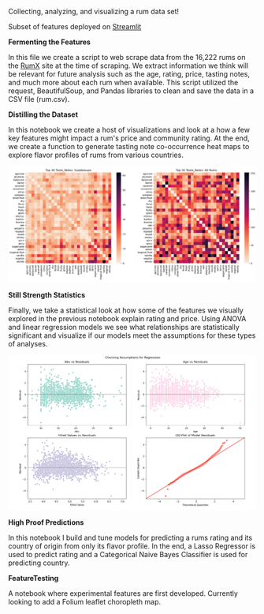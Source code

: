 Collecting, analyzing, and visualizing a rum data set!

Subset of features deployed on [Streamlit](https://rum-around-the-world.streamlit.app/)

**Fermenting the Features**

In this file we create a script to web scrape data from the 16,222 rums on the [RumX](https://www.rum-x.com/) site at the time of scraping. We extract information we think will be relevant for future analysis such as the age, rating, price, tasting notes, and much more about each rum when available. This script utilized the request, BeautifulSoup, and Pandas libraries to clean and save the data in a CSV file (rum.csv).

**Distilling the Dataset**

In this notebook we create a host of visualizations and look at a how a few key features might impact a rum's price and community rating. At the end, we create a function to generate tasting note co-occurrence heat maps to explore flavor profiles of rums from various countries. 

![Alt text](https://github.com/aha1994/Running-a-Rum-Regression/blob/main/Pictures/HeatMapCompare.png)

**Still Strength Statistics**

Finally, we take a statistical look at how some of the features we visually explored in the previous notebook explain rating and price. Using ANOVA and linear regression models we see what relationships are statistically significant and visualize if our models meet the assumptions for these types of analyses.

![Alt text](https://github.com/aha1994/Running-a-Rum-Regression/blob/main/Pictures/Regression.png)


**High Proof Predictions**

In this notebook I build and tune models for predicting a rums rating and its country of origin from only its flavor profile. In the end, a Lasso Regressor is used to predict rating and a Categorical Naive Bayes Classifier is used for predicting country.


**FeatureTesting**

A notebook where experimental features are first developed. Currently looking to add a Folium leaflet choropleth map.